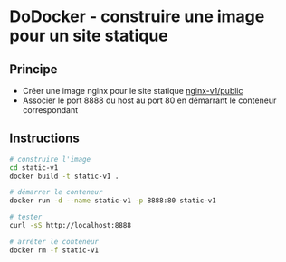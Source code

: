 # DoDocker - construire une image pour un site statique

## Principe

* Créer une image nginx pour le site statique [nginx-v1/public](nginx-v1/public)
* Associer le port 8888 du host au port 80 en démarrant le conteneur correspondant

## Instructions

```bash
# construire l'image
cd static-v1
docker build -t static-v1 .

# démarrer le conteneur
docker run -d --name static-v1 -p 8888:80 static-v1

# tester
curl -sS http://localhost:8888

# arrêter le conteneur
docker rm -f static-v1
```
